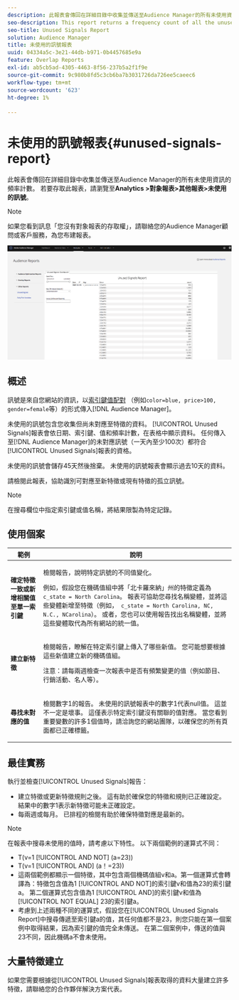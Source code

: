 ```yaml
---
description: 此報表會傳回在詳細目錄中收集並傳送至Audience Manager的所有未使用資訊的頻率計數。
seo-description: This report returns a frequency count of all the unused information collected on your inventory and sent to Audience Manager.
seo-title: Unused Signals Report
solution: Audience Manager
title: 未使用的訊號報表
uuid: 04334a5c-3e21-44db-b971-0b4457685e9a
feature: Overlap Reports
exl-id: ab5cb5ad-4305-4463-8f56-237b5a2f1f9e
source-git-commit: 9c980b8fd5c3cb6ba7b3031726da726ee5caeec6
workflow-type: tm+mt
source-wordcount: '623'
ht-degree: 1%

---
```


# 未使用的訊號報表{#unused-signals-report}

此報表會傳回在詳細目錄中收集並傳送至Audience Manager的所有未使用資訊的頻率計數。 若要存取此報表，請瀏覽至&#x200B;**Analytics >對象報表>其他報表>未使用的訊號**。

>[!NOTE]
>
>如果您看到訊息「您沒有對象報表的存取權」，請聯絡您的Audience Manager顧問或客戶服務，為您布建報表。

![未使用訊號報表的熒幕擷圖](/help/using/reporting/dynamic-reports/assets/unused-signals.png)

## 概述

訊號是來自您網站的資訊，以[索引鍵值配對](../../reference/key-value-pairs-explained.md) （例如`color=blue, price>100, gender=female`等）的形式傳入[!DNL Audience Manager]。

未使用的訊號包含您收集但尚未對應至特徵的資料。 [!UICONTROL Unused Signals]報表會依日期、索引鍵、值和頻率計數，在表格中顯示資料。 任何傳入至[!DNL Audience Manager]的未對應訊號（一天內至少100次）都符合[!UICONTROL Unused Signals]報表的資格。

未使用的訊號會儲存45天然後捨棄。 未使用的訊號報表會顯示過去10天的資料。

請檢閱此報表，協助識別可對應至新特徵或現有特徵的孤立訊號。

>[!NOTE]
>
>在搜尋欄位中指定索引鍵或值名稱，將結果限製為特定記錄。

## 使用個案

<table id="table_E5EE0EC078E14EF4B197243488517A2D"> 
 <thead> 
  <tr> 
   <th colname="col1" class="entry"> 範例 </th> 
   <th colname="col2" class="entry"> 說明 </th> 
  </tr> 
 </thead>
 <tbody> 
  <tr> 
   <td colname="col1"> <p><b>確定特徵一致或新增相關值至單一索引鍵</b> </p> </td> 
   <td colname="col2"> <p>檢閱報告，說明特定訊號的不同值變化。 </p> <p>例如，假設您在機碼值組中將「北卡羅來納」州的特徵定義為<code> c_state = North Carolina</code>。 報表可協助您尋找名稱變體，並將這些變體新增至特徵（例如，<code> c_state = North Carolina, NC, N.C., NCarolina</code>）。 或者，您也可以使用報告找出名稱變體，並將這些變體取代為所有網站的統一值。 </p> <p> </p> </td> 
  </tr> 
  <tr> 
   <td colname="col1"> <p><b>建立新特徵</b> </p> </td> 
   <td colname="col2"> <p>檢閱報告，瞭解在特定索引鍵上傳入了哪些新值。 您可能想要根據這些新值建立新的機碼值組。 </p> <p> <p>注意：請每兩週檢查一次報表中是否有頻繁變更的值（例如節目、行銷活動、名人等）。 </p> </p> </td> 
  </tr> 
  <tr> 
   <td colname="col1"> <p><b>尋找未對應的值</b> </p> </td> 
   <td colname="col2"> <p>檢閱數字1的報告。 <span class="wintitle">未使用的訊號</span>報表中的數字1代表null值。 這並不一定是壞事。 這僅表示特定索引鍵沒有關聯的值對應。 當您看到重要變數的許多1個值時，請洽詢您的網站團隊，以確保您的所有頁面都已正確標籤。 </p> </td> 
  </tr> 
 </tbody> 
</table>

## 最佳實務

執行並檢查[!UICONTROL Unused Signals]報告：

* 建立特徵或更新特徵規則之後。 這有助於確保您的特徵和規則已正確設定。 結果中的數字1表示新特徵可能未正確設定。
* 每兩週或每月。 已排程的檢閱有助於確保特徵對應是最新的。

>[!NOTE]
>
>在報表中搜尋未使用的值時，請考慮以下特性。 以下兩個範例的運算式不同：

* T(v=1 [!UICONTROL AND NOT] (a=23))
* T(v=1 [!UICONTROL AND] (a！=23))
* 這兩個範例都顯示一個特徵，其中包含兩個機碼值組v和a。第一個運算式會轉譯為：特徵包含值為1 [!UICONTROL AND NOT]的索引鍵v和值為23的索引鍵a。 第二個運算式包含值為1 [!UICONTROL AND]的索引鍵v和值為[!UICONTROL NOT EQUAL] 23的索引鍵a。
* 考慮到上述兩種不同的運算式，假設您在[!UICONTROL Unused Signals Report]中搜尋傳遞至索引鍵a的值，其任何值都不是23，則您只能在第一個案例中取得結果，因為索引鍵的值完全未傳送。 在第二個案例中，傳送的值與23不同，因此機碼a不會未使用。

## 大量特徵建立

如果您需要根據從[!UICONTROL Unused Signals]報表取得的資料大量建立許多特徵，請聯絡您的合作夥伴解決方案代表。
